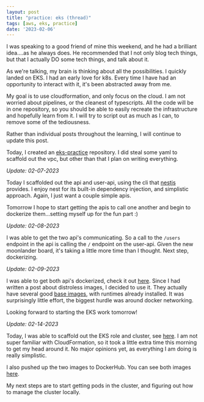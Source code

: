 ```yaml
---
layout: post
title: "practice: eks (thread)"
tags: [aws, eks, practice]
date: '2023-02-06'
---
```

I was speaking to a good friend of mine this weekend, and he had a brilliant idea....as he always does. He recommended that I not only blog tech things, but that I actually DO some tech things, and talk about it.

As we're talking, my brain is thinking about all the possibilities. I quickly landed on EKS. I had an early love for k8s. Every time I have had an opportunity to interact with it, it's been abstracted away from me.

My goal is to use cloudformation, and only focus on the cloud. I am  not worried about pipelines, or the cleanest of typescripts. All the code will be in one repository, so you should be able to easily recreate the infrastructure and hopefully learn from it. I will try to script out as much as I can, to remove some of the tediousness.

Rather than individual posts throughout the learning, I will continue to update this post.

Today, I created an [eks-practice](https://github.com/jamespgrant3/eks-practice) repository. I did steal some yaml to scaffold out the vpc, but other than that I plan on writing everything.

_Update: 02-07-2023_

Today I scaffolded out the api and user-api, using the cli that [nestjs](https://nestjs.com) provides. I enjoy nest for its built-in dependency injection, and simplistic approach. Again, I just want a couple  simple apis.

Tomorrow I hope to start getting the apis to call one another and begin to dockerize them...setting myself up for the fun part :)

_Update: 02-08-2023_

I was able to get the two api's communicating. So a call to the `/users` endpoint in the api is calling the `/` endpoint on the user-api. Given the new moonlander board, it's taking a little more time than I thought. Next step, dockerizing.

_Update: 02-09-2023_

I was able to get both api's dockerized, check it out [here](https://github.com/jamespgrant3/eks-practice/commit/d4c8ca5a6503ececa0109fd8c338a7804d8b1c1c). Since I had written a post about distroless images, I decided to use it. They actually have several good [base images](https://github.com/GoogleContainerTools/distroless#what-images-are-available), with runtimes already installed. It was surprisingly little effort, the biggest hurdle was around docker networking.

Looking forward to starting the EKS work tomorrow!

_Update: 02-14-2023_

Today, I was able to scaffold out the EKS role and cluster, see [here](https://github.com/jamespgrant3/eks-practice/commit/d86f2908a7627c8d9753f5675460657c78709b7e). I am not super familiar with CloudFormation, so it took a little extra time this morning to get my head around it. No major opinions yet, as everything I am doing is really simplistic.

I also pushed up the two images to DockerHub. You can see both images [here](https://hub.docker.com/jamespgrant).

My next steps are to start getting pods in the cluster, and figuring out how to manage the cluster locally.

